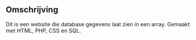 <h2>Omschrijving</h2>

<p1>Dit is een website die database gegevens laat zien in een array. </p1>
<p4> Gemaakt met HTML, PHP, CSS en SQL.<p4>  
